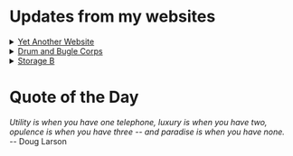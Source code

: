 # Updates from my websites

<details><summary> <a href="https://www.amon-hen.com">Yet Another Website</a> </summary>

* <a href="https://www.amon-hen.com/music/34562">Piano Phase</a>
* <a href="https://www.amon-hen.com/computing/internet/www/435">Quote of the Day</a>
* <a href="https://www.amon-hen.com/computing/internet/www/34570">The only good websites…</a>
* <a href="https://www.amon-hen.com/food/34556">Mmmm, Stitching Humiliation</a>
* <a href="https://www.amon-hen.com/television/8680">MST3K 0205 – Rocket Attack USA</a>
* <a href="https://www.amon-hen.com/politics/34554">Gang Databases</a>
* <a href="https://www.amon-hen.com/politics/34547">Cheater</a>
* <a href="https://www.amon-hen.com/television/5880">MST3K Short 0906 – Century 21 Calling</a>
* <a href="https://www.amon-hen.com/movies/34536">Attack of the Eye Creatures (1967)</a>
* <a href="https://www.amon-hen.com/music/34511">Dream State</a>
</details>

<details><summary> <a href="https://www.drum-corps.net">Drum and Bugle Corps</a> </summary>

* <a href="https://www.drum-corps.net/scores/dci/3960">DCI Eastern Classic – Friday (2025)</a>
* <a href="https://www.drum-corps.net/history/3341">Crossmen 50th Anniversary Alumni Corps (2024)</a>
* <a href="https://www.drum-corps.net/scores/dci/3955">DCI Central Ohio (2025)</a>
* <a href="https://www.drum-corps.net/scores/dci/3950">DCI Huntington (2025)</a>
* <a href="https://www.drum-corps.net/scores/dci/3947">DCI Glassboro (2025)</a>
* <a href="https://www.drum-corps.net/scores/dci/3944">Brass at the Beach (2025)</a>
* <a href="https://www.drum-corps.net/scores/dci/3941">Soaring Sounds (2025)</a>
* <a href="https://www.drum-corps.net/scores/dci/3938">DCI Delaware (2025)</a>
* <a href="https://www.drum-corps.net/news/3934">Broadway on a football field</a>
* <a href="https://www.drum-corps.net/scores/dci/3931">Summer Music Games in Cincinnati (2025)</a>
</details>

<details><summary> <a href="https://www.storage-b.com">Storage B</a> </summary>

* <a href="https://www.storage-b.com/ai/1105">Not Even Close</a>
* <a href="https://www.storage-b.com/math-numerical-analysis/1081">Crummy Code from Copilot</a>
* <a href="https://www.storage-b.com/humor/1067">Meeting Driven Development</a>
* <a href="https://www.storage-b.com/c/1057">CLion Is Now Free for Non-Commercial Use</a>
* <a href="https://www.storage-b.com/humor/1052">Programmers Then and Now</a>
* <a href="https://www.storage-b.com/c/1050">Strategies for Developing Safety-Critical Software in C++</a>
* <a href="https://www.storage-b.com/ai/1048">What trillion-dollar problem is AI trying to solve?</a>
* <a href="https://www.storage-b.com/math-numerical-analysis/1036">Hypot</a>
* <a href="https://www.storage-b.com/c/1015">Uploading Consciousness</a>
* <a href="https://www.storage-b.com/humor/1003">SCRUM: An Honest Ad</a>
</details>

# Quote of the Day
<p><em>Utility is when you have one telephone, luxury is when you have two, opulence is when you have three -- and paradise is when you have none.</em><br /> -- Doug Larson</p>